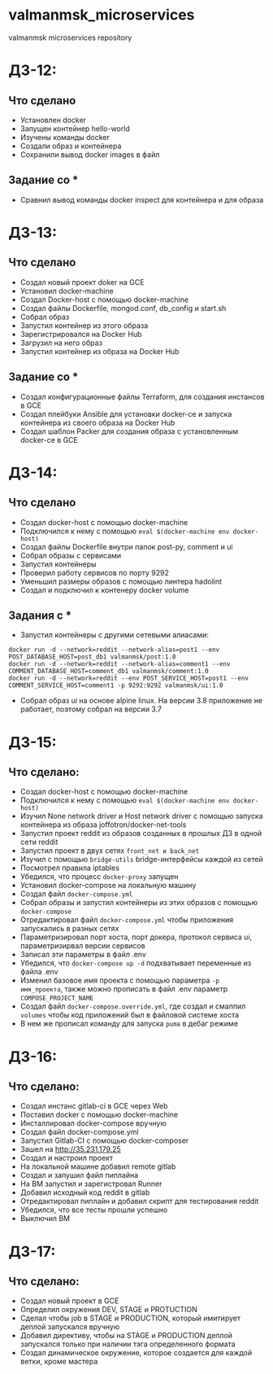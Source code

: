 # valmanmsk_microservices
valmanmsk microservices repository

# ДЗ-12:

## Что сделано

- Установлен docker
- Запущен контейнер hello-world
- Изучены команды docker
- Создали образ и контейнера
- Сохранили вывод docker images в файл

## Задание со *

- Сравнил вывод команды docker inspect для контейнера и для образа

# ДЗ-13:

## Что сделано

- Создал новый проект doker на GCE
- Установил docker-machine
- Создал Docker-host с помощью docker-machine
- Создал файлы Dockerfile, mongod.conf, db_config и start.sh
- Собрал образ
- Запустил контейнер из этого образа
- Зарегистрировался на Docker Hub
- Загрузил на него образ
- Запустил контейнер из образа на Docker Hub

## Задание со *

- Создал конфигурационные файлы Terraform, для создания инстансов в GCE
- Создал плейбуки Ansible для установки docker-ce и запуска контейнера из своего образа на Docker Hub
- Создал шаблон Packer для создания образа с установленным docker-ce в GCE

# ДЗ-14:

## Что сделано

- Создал docker-host с помощью docker-machine
- Подключился к нему с помощью ```eval $(docker-machine env docker-host)```
- Создал файлы Dockerfile внутри папок post-py, comment и ui
- Собрал образы с сервисами
- Запустил контейнеры
- Проверил работу сервисов по порту 9292
- Уменьшил размеры образов с помощью линтера hadolint
- Создал и подключил к контенеру docker volume

## Задания с *

- Запустил контейнеры с другими сетевыми алиасами:
```docker run -d --network=reddit --network-alias=post_db1 --network-alias=comment_db1 mongo:latest
docker run -d --network=reddit --network-alias=post1 --env POST_DATABASE_HOST=post_db1 valmanmsk/post:1.0
docker run -d --network=reddit --network-alias=comment1 --env COMMENT_DATABASE_HOST=comment_db1 valmanmsk/comment:1.0
docker run -d --network=reddit --env POST_SERVICE_HOST=post1 --env COMMENT_SERVICE_HOST=comment1 -p 9292:9292 valmanmsk/ui:1.0
```
- Собрал образ ui на основе alpine linux. На версии 3.8 приложение не работает, поэтому собрал на версии 3.7

# ДЗ-15:

## Что сделано:

- Создал docker-host с помощью docker-machine
- Подключился к нему с помощью ```eval $(docker-machine env docker-host)```
- Изучил None network driver и Host network driver с помощью запуска контейнера из образа joffotron/docker-net-tools
- Запустил проект reddit из образов созданных в прошлых ДЗ в одной сети reddit
- Запустил проект в двух сетях ```front_net и back_net```
- Изучил с помощью ```bridge-utils``` bridge-интерфейсы каждой из сетей
- Посмотрел правила iptables
- Убедился, что процесс ```docker-proxy``` запущен
- Установил docker-compose на локальную машину
- Создал файл ```docker-compose.yml```
- Собрал образы и запустил контейнеры из этих образов с помощью ```docker-compose```
- Отредактировал файл ```docker-compose.yml``` чтобы приложения запускались в разных сетях
- Параметризировал порт хоста, порт докера, протокол сервиса ui, параметризирвал версии сервисов
- Записал эти параметры в файл .env
- Убедился, что ```docker-compose up -d``` подхватывает переменные из файла .env
- Изменил базовое имя проекта с помощью параметра ```-p имя_проекта```, также можно прописать в файл .env параметр ```COMPOSE_PROJECT_NAME```
- Создал файл ```docker-compose.override.yml```, где создал и смаппил ```volumes``` чтобы код приложений был в файловой системе хоста
- В нем же прописал команду для запуска ```puma``` в дебаг режиме

# ДЗ-16:

## Что сделано:
- Создал инстанс gitlab-ci в GCE через Web
- Поставил docker с помощью docker-machine
- Инсталлировал docker-compose вручную
- Создал файл docker-compose.yml
- Запустил Gitlab-CI с помощью docker-composer
- Зашел на http://35.231.179.25
- Создал и настроил проект
- На локальной машине добавил remote gitlab
- Создал и запушил файл пиплайна
- На ВМ запустил и зарегистровал Runner
- Добавил исходный код reddit в gitlab
- Отредактировал пиплайн и добавил скрипт для тестирования reddit
- Убедился, что все тесты прошли успешно
- Выключил ВМ

# ДЗ-17:

## Что сделано:
- Создал новый проект в GCE
- Определил окружения DEV, STAGE и PROTUCTION
- Сделал чтобы job в STAGE и PRODUCTION, который имитирует деплой запускался вручную
- Добавил директиву, чтобы на STAGE и PRODUCTION деплой запускался только при наличии тэга определенного формата
- Создал динамическое окружение, которое создается для каждой ветки, кроме мастера

